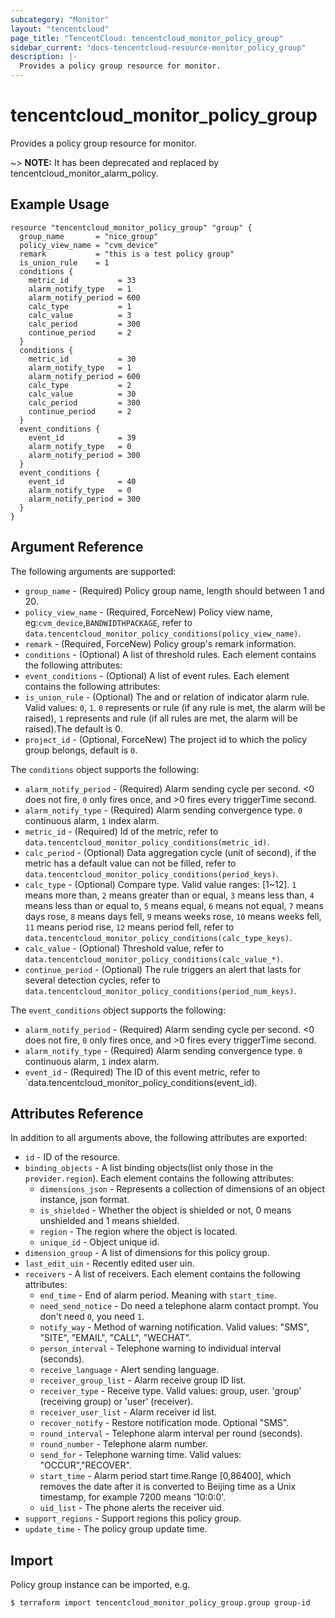 ```yaml
---
subcategory: "Monitor"
layout: "tencentcloud"
page_title: "TencentCloud: tencentcloud_monitor_policy_group"
sidebar_current: "docs-tencentcloud-resource-monitor_policy_group"
description: |-
  Provides a policy group resource for monitor.
---
```


# tencentcloud_monitor_policy_group

Provides a policy group resource for monitor.

~> **NOTE:** It has been deprecated and replaced by tencentcloud_monitor_alarm_policy.

## Example Usage

```hcl
resource "tencentcloud_monitor_policy_group" "group" {
  group_name       = "nice_group"
  policy_view_name = "cvm_device"
  remark           = "this is a test policy group"
  is_union_rule    = 1
  conditions {
    metric_id           = 33
    alarm_notify_type   = 1
    alarm_notify_period = 600
    calc_type           = 1
    calc_value          = 3
    calc_period         = 300
    continue_period     = 2
  }
  conditions {
    metric_id           = 30
    alarm_notify_type   = 1
    alarm_notify_period = 600
    calc_type           = 2
    calc_value          = 30
    calc_period         = 300
    continue_period     = 2
  }
  event_conditions {
    event_id            = 39
    alarm_notify_type   = 0
    alarm_notify_period = 300
  }
  event_conditions {
    event_id            = 40
    alarm_notify_type   = 0
    alarm_notify_period = 300
  }
}
```

## Argument Reference

The following arguments are supported:

* `group_name` - (Required) Policy group name, length should between 1 and 20.
* `policy_view_name` - (Required, ForceNew) Policy view name, eg:`cvm_device`,`BANDWIDTHPACKAGE`, refer to `data.tencentcloud_monitor_policy_conditions(policy_view_name)`.
* `remark` - (Required, ForceNew) Policy group's remark information.
* `conditions` - (Optional) A list of threshold rules. Each element contains the following attributes:
* `event_conditions` - (Optional) A list of event rules. Each element contains the following attributes:
* `is_union_rule` - (Optional) The and or relation of indicator alarm rule. Valid values: `0`, `1`. `0` represents or rule (if any rule is met, the alarm will be raised), `1` represents and rule (if all rules are met, the alarm will be raised).The default is 0.
* `project_id` - (Optional, ForceNew) The project id to which the policy group belongs, default is `0`.

The `conditions` object supports the following:

* `alarm_notify_period` - (Required) Alarm sending cycle per second. <0 does not fire, `0` only fires once, and >0 fires every triggerTime second.
* `alarm_notify_type` - (Required) Alarm sending convergence type. `0` continuous alarm, `1` index alarm.
* `metric_id` - (Required) Id of the metric, refer to `data.tencentcloud_monitor_policy_conditions(metric_id)`.
* `calc_period` - (Optional) Data aggregation cycle (unit of second), if the metric has a default value can not be filled, refer to `data.tencentcloud_monitor_policy_conditions(period_keys)`.
* `calc_type` - (Optional) Compare type. Valid value ranges: [1~12]. `1` means more than, `2` means greater than or equal, `3` means less than, `4` means less than or equal to, `5` means equal, `6` means not equal, `7` means days rose, `8` means days fell, `9` means weeks rose, `10` means weeks fell, `11` means period rise, `12` means period fell, refer to `data.tencentcloud_monitor_policy_conditions(calc_type_keys)`.
* `calc_value` - (Optional) Threshold value, refer to `data.tencentcloud_monitor_policy_conditions(calc_value_*)`.
* `continue_period` - (Optional) The rule triggers an alert that lasts for several detection cycles, refer to `data.tencentcloud_monitor_policy_conditions(period_num_keys)`.

The `event_conditions` object supports the following:

* `alarm_notify_period` - (Required) Alarm sending cycle per second. <0 does not fire, `0` only fires once, and >0 fires every triggerTime second.
* `alarm_notify_type` - (Required) Alarm sending convergence type. `0` continuous alarm, `1` index alarm.
* `event_id` - (Required) The ID of this event metric, refer to `data.tencentcloud_monitor_policy_conditions(event_id).

## Attributes Reference

In addition to all arguments above, the following attributes are exported:

* `id` - ID of the resource.
* `binding_objects` - A list binding objects(list only those in the `provider.region`). Each element contains the following attributes:
  * `dimensions_json` - Represents a collection of dimensions of an object instance, json format.
  * `is_shielded` - Whether the object is shielded or not, 0 means unshielded and 1 means shielded.
  * `region` - The region where the object is located.
  * `unique_id` - Object unique id.
* `dimension_group` - A list of dimensions for this policy group.
* `last_edit_uin` - Recently edited user uin.
* `receivers` - A list of receivers. Each element contains the following attributes:
  * `end_time` - End of alarm period. Meaning with `start_time`.
  * `need_send_notice` - Do need a telephone alarm contact prompt. You don't need `0`, you need `1`.
  * `notify_way` - Method of warning notification. Valid values: "SMS", "SITE", "EMAIL", "CALL", "WECHAT".
  * `person_interval` - Telephone warning to individual interval (seconds).
  * `receive_language` - Alert sending language.
  * `receiver_group_list` - Alarm receive group ID list.
  * `receiver_type` - Receive type. Valid values: group, user. 'group' (receiving group) or 'user' (receiver).
  * `receiver_user_list` - Alarm receiver id list.
  * `recover_notify` - Restore notification mode. Optional "SMS".
  * `round_interval` - Telephone alarm interval per round (seconds).
  * `round_number` - Telephone alarm number.
  * `send_for` - Telephone warning time. Valid values: "OCCUR","RECOVER".
  * `start_time` - Alarm period start time.Range [0,86400], which removes the date after it is converted to Beijing time as a Unix timestamp, for example 7200 means '10:0:0'.
  * `uid_list` - The phone alerts the receiver uid.
* `support_regions` - Support regions this policy group.
* `update_time` - The policy group update time.


## Import

Policy group instance can be imported, e.g.

```
$ terraform import tencentcloud_monitor_policy_group.group group-id
```

